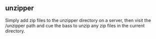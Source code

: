 ## unzipper

Simply add zip files to the unzipper directory on a server, then visit the /unzipper path and cue the bass to unzip any zip files in the current directory. 

